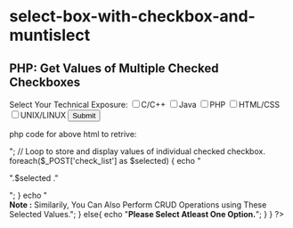 # select-box-with-checkbox-and-muntislect
<!DOCTYPE html>
<html>
<head>
<title>PHP: Get Values of Multiple Checked Checkboxes</title>
<link rel="stylesheet" href="css/php_checkbox.css" />
</head>
<body>
<div class="container">
<div class="main">
<h2>PHP: Get Values of Multiple Checked Checkboxes</h2>
<form action="php_checkbox.php" method="post">
<label class="heading">Select Your Technical Exposure:</label>
<input type="checkbox" name="check_list[]" value="C/C++"><label>C/C++</label>
<input type="checkbox" name="check_list[]" value="Java"><label>Java</label>
<input type="checkbox" name="check_list[]" value="PHP"><label>PHP</label>
<input type="checkbox" name="check_list[]" value="HTML/CSS"><label>HTML/CSS</label>
<input type="checkbox" name="check_list[]" value="UNIX/LINUX"><label>UNIX/LINUX</label>
<input type="submit" name="submit" Value="Submit"/>
<!----- Including PHP Script ----->
<?php include 'checkbox_value.php';?>
</form>
</div>
</div>
</body>
</html>

php code for above html to retrive:

<?php
if(isset($_POST['submit'])){
if(!empty($_POST['check_list'])) {
// Counting number of checked checkboxes.
$checked_count = count($_POST['check_list']);
echo "You have selected following ".$checked_count." option(s): <br/>";
// Loop to store and display values of individual checked checkbox.
foreach($_POST['check_list'] as $selected) {
echo "<p>".$selected ."</p>";
}
echo "<br/><b>Note :</b> <span>Similarily, You Can Also Perform CRUD Operations using These Selected Values.</span>";
}
else{
echo "<b>Please Select Atleast One Option.</b>";
}
}
?>
